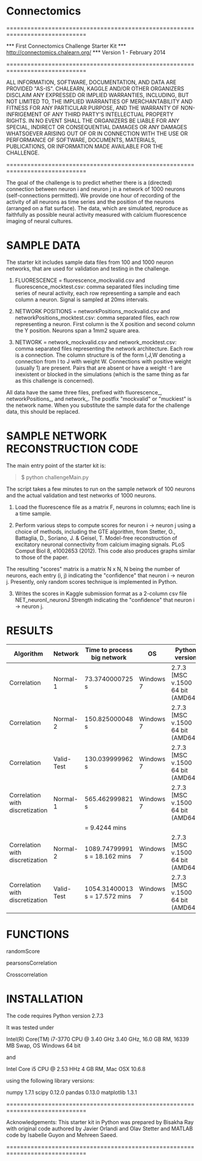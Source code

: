 Connectomics
============
=============================================================================

*** First Connectomics Challenge Starter Kit
*** http://connectomics.chalearn.org/
*** Version 1 - February 2014

=============================================================================

ALL INFORMATION, SOFTWARE, DOCUMENTATION, AND DATA ARE PROVIDED "AS-IS". CHALEARN, KAGGLE AND/OR OTHER ORGANIZERS DISCLAIM ANY EXPRESSED OR IMPLIED WARRANTIES, INCLUDING, BUT NOT LIMITED TO, THE IMPLIED WARRANTIES OF MERCHANTABILITY AND FITNESS FOR ANY PARTICULAR PURPOSE, AND THE WARRANTY OF NON-INFRIGEMENT OF ANY THIRD PARTY'S INTELLECTUAL PROPERTY RIGHTS. IN NO EVENT SHALL THE ORGANIZERS BE LIABLE FOR ANY SPECIAL, INDIRECT OR CONSEQUENTIAL DAMAGES OR ANY DAMAGES WHATSOEVER ARISING OUT OF OR IN CONNECTION WITH THE USE OR PERFORMANCE OF SOFTWARE, DOCUMENTS, MATERIALS, PUBLICATIONS, OR INFORMATION MADE AVAILABLE FOR THE CHALLENGE. 

=============================================================================

The goal of the challenge is to predict whether there is a (directed) connection between neuron i and neuron j in a network of 1000 neurons (self-connections permitted). We provide one hour of recording of the activity of all neurons as time series and the position of the neurons (arranged on a flat surface). The data, which are simulated, reproduce as faithfully as possible neural activity measured with calcium fluorescence imaging of neural cultures.

SAMPLE DATA
===========
The starter kit includes sample data files from 100 and 1000 neuron networks, that are used for validation and testing in the challenge.

1) FLUORESCENCE = fluorescence_mockvalid.csv and fluorescence_mocktest.csv: comma separated files including time series of neural activity, each row representing a sample and each column a neuron. Signal is sampled at 20ms intervals.

2) NETWORK POSITIONS = networkPositions_mockvalid.csv and networkPositions_mocktest.csv: comma separated files, each row representing a neuron. First column is the X position and second column the Y position. Neurons span a 1mm2 square area.

3) NETWORK = network_mockvalid.csv and network_mocktest.csv: comma separated files representing the network architecture. Each row is a connection. The column structure is of the form I,J,W denoting a connection from I to J with weight W. Connections with positive weight (usually 1) are present. Pairs that are absent or have a weight -1 are inexistent or blocked in the simulations (which is the same thing as far as this challenge is concerned).

All data have the same three files, prefixed with fluorescence_, networkPositions_, and network_. The postfix "mockvalid"  or "muckiest" is the network name. When you substitute the sample data for the challenge data, this should be replaced.

SAMPLE NETWORK RECONSTRUCTION CODE
==================================
The main entry point of the starter kit is:
> $ python challengeMain.py

The script takes a few minutes to run on the sample network of 100 neurons and the actual validation and test networks of 1000 neurons. 

1) Load the fluorescence file as a matrix F, neurons in columns; each line is a time sample.

2) Perform various steps to compute scores for neuron i -> neuron j using a choice of methods, including the GTE algorithm, from Stetter, O., Battaglia, D., Soriano, J. & Geisel, T. Model-free reconstruction of excitatory neuronal connectivity from calcium imaging signals. PLoS Comput Biol 8, e1002653 (2012). This code also produces graphs similar to those of the paper.

The resulting "scores" matrix is a matrix N x N, N being the number of neurons, each entry (i, j) indicating the "confidence" that neuron i -> neuron j. Presently, only random scores technique is implemented in Python.

3) Writes the scores in Kaggle submission format as a 2-column csv file
NET_neuronI_neuronJ Strength indicating the "confidence" that neuron i -> neuron j.


RESULTS
================================

| Algorithm                       | Network    | Time to process big network    | OS        | Python version                     | AUC     |
|---------------------------------|------------|--------------------------------|-----------|------------------------------------|---------|
| Correlation                     | Normal-1   | 73.3740000725 s                | Windows 7 | 2.7.3  [MSC v.1500 64 bit (AMD64)] | 0.68186 |
| Correlation                     | Normal-2   | 150.825000048 s                | Windows 7 | 2.7.3  [MSC v.1500 64 bit (AMD64)] | 0.69956 |
| Correlation                     | Valid-Test | 130.039999962 s                | Windows 7 | 2.7.3  [MSC v.1500 64 bit (AMD64)] | 0.6639  |
| Correlation with discretization | Normal-1   | 565.462999821 s                | Windows 7 | 2.7.3  [MSC v.1500 64 bit (AMD64)] | 0.6752  |
|                                 |            | = 9.4244 mins                  |           |                                    |         |
| Correlation with discretization | Normal-2   | 1089.74799991 s = 18.162  mins | Windows 7 | 2.7.3  [MSC v.1500 64 bit (AMD64)] | 0.75773 |
| Correlation with discretization | Valid-Test | 1054.31400013 s = 17.572 mins  | Windows 7 | 2.7.3  [MSC v.1500 64 bit (AMD64)] | 0.87322 |



FUNCTIONS
=================================
randomScore

pearsonsCorrelation 

Crosscorrelation

INSTALLATION
============
The code requires Python version 2.7.3

It was tested under

Intel(R) Core(TM) i7-3770 CPU @ 3.40 GHz 3.40 GHz, 16.0 GB RM, 16339 MB Swap, OS Windows 64 bit

and

Intel Core i5 CPU @ 2.53 HHz 4 GB RM, Mac OSX 10.6.8

using the following library versions:

numpy 1.7.1 
scipy 0.12.0 
pandas 0.13.0 
matplotlib 1.3.1 




=============================================================================

Acknowledgements:
This starter kit in Python was prepared by Bisakha Ray with original code authored by Javier Orlandi and Olav Stetter and MATLAB code by Isabelle Guyon and Mehreen Saeed. 

=============================================================================
